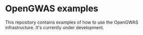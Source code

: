 # OpenGWAS examples

This repository contains examples of how to use the OpenGWAS infrastructure. It's currently under development.

